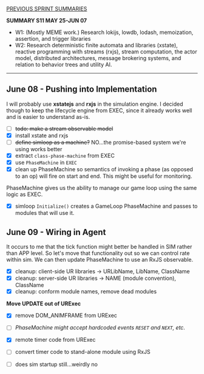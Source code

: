 [PREVIOUS SPRINT SUMMARIES](00-dev-archives/sprint-summaries.md)

**SUMMARY S11 MAY 25-JUN 07**

* W1: (Mostly MEME work.) Research lokijs, lowdb, lodash, memoization, assertion, and trigger libraries
* W2: Research deterministic finite automata and libraries (xstate), reactive programming with streams (rxjs), stream computation, the actor model, distributed architectures, message brokering systems, and relation to behavior trees and utility AI.

---
## June 08 - Pushing into Implementation

I will probably use **xstatejs** and **rxjs** in the simulation engine. I decided though to keep the lifecycle engine from EXEC, since it already works well and is easier to understand as-is.

* [ ] ~~todo: make a stream observable model~~
* [x] install xstate and rxjs
* [ ] ~~define simloop as a machine?~~
  NO...the promise-based system we're using works better
* [x] extract `class-phase-machine` from EXEC
* [x] use `PhaseMachine` in `EXEC`
* [x] clean up PhaseMachine so semantics of invoking a phase (as opposed to an op) will fire on start and end. This might be useful for monitoring.

PhaseMachine gives us the ability to manage our game loop using the same logic as EXEC. 

* [x] simloop `Initialize()` creates a GameLoop PhaseMachine and passes to modules that will use it.

## June 09 - Wiring in Agent

It occurs to me that the tick function might better be handled in SIM rather than APP level. So let's move that functionality out so we can control rate within sim. We can then update PhaseMachine to use an RxJS observable.

* [x] cleanup: client-side UR libraries -> URLibName, LibName, ClassName
* [x] cleanup: server-side UR libraries -> NAME (module convention), ClassName
* [x] cleanup: conform module names, remove dead modules

**Move UPDATE out of URExec**

* [x] remove DOM_ANIMFRAME from URExec
* [ ] *PhaseMachine might accept hardcoded events `RESET` and `NEXT`, etc.*
* [x] remote timer code from URExec
* [ ] convert timer code to stand-alone module using RxJS
* [ ] does sim startup still...weirdly no











